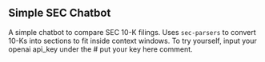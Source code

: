 ## Simple SEC Chatbot

A simple chatbot to compare SEC 10-K filings. Uses `sec-parsers` to convert 10-Ks into sections to fit inside context windows. To try yourself, input your openai api_key under the # put your key here comment.